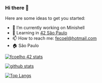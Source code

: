 ### Hi there 👋

<!--
**fecoelho/fecoelho** is a ✨ _special_ ✨ repository because its `README.md` (this file) appears on your GitHub profile.
-->

Here are some ideas to get you started:

- 🔭 I’m currently working on Minishell
- 🌱 Learning in [42 São Paulo](https://www.42sp.org.br/)
- 📫 How to reach me: fecoel@hotmail.com
- 🏠 São Paulo

[![fcoelho 42 stats](https://badge42.herokuapp.com/api/stats/fcoelho)](https://github.com/JaeSeoKim/badge42)

[![github stats](https://github-readme-stats.vercel.app/api?username=fecoelhot&count_private=true&show_icons=true&theme=dark)](https://github.com/fecoelho/github-readme-stats)

[![Top Langs](https://github-readme-stats.vercel.app/api/top-langs/?username=fecoelhot&layout=compact&exclude_repo=ft_server&langs_count=15&theme=highcontrast)](https://github.com/fecoelho/github-readme-stats)
